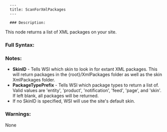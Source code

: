 
      ---
      title: ScanForXmlPackages
      ---

      ### Description:

This node returns a list of XML packages on your site.

### Full Syntax:

<ScanForXmlPackages PackageTypePrefix="entity|product|notification|feed|page|skin" SkinID="N"/>

### Notes:

*   **SkinID** \- Tells WSI which skin to look in for extant XML packages. This will return packages in the {root}/XmlPackages folder as well as the skin XmlPackages folder.
*   **PackageTypePrefix** \- Tells WSI which package types to return a list of. Valid values are 'entity', 'product', 'notification', 'feed', 'page', and 'skin'. If left blank, all packages will be returned.
*   If no SkinID is specified, WSI will use the site's default skin.

### Warnings:

None
      
